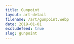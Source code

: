 ```yaml
---
title: Gunpoint
layout: art-detail
filename: /art/gunpoint.webp
date: 2019-01-01
excludefeed: true
slug: gunpoint
---
```

